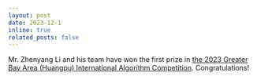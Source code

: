 ```yaml
---
layout: post
date: 2023-12-1
inline: true
related_posts: false
---
```

Mr. Zhenyang Li and his team have won the first prize in [the 2023 Greater Bay Area (Huangpu) International Algorithm Competition](https://iacc.pazhoulab-huangpu.com/contestdetail?id=64af50214a0ed647faca6244&award=1,000,000). Congratulations!